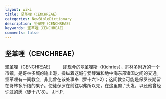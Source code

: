 ```yaml
---
layout: wiki
title: 坚革哩（CENCHREAE）
categories: NewBibleDictionary
description: 坚革哩（CENCHREAE）
keywords: 坚革哩（CENCHREAE）
comments: false
---
```


## 坚革哩（CENCHREAE）



坚革哩（CENCHREAE）
　　即现今的基革哩斯（Kichries），哥林多附近的一个市镇，是哥林多城的输出港，操纵着这城与爱琴海和地中海东部诸国之间的交通。坚革哩有一间教会，非比曾在该处事奉（罗十六1-2）；这间教会可能是保罗长期留在哥林多所结的果子。使徒保罗在前往以弗所以先，在这里剪了头发，以还他曾经许过的愿（徒十八18）。
J.H.P.



